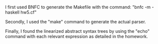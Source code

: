 I first used BNFC to generate the Makefile with the command: "bnfc -m -haskell hw5.cf"

Secondly, I used the "make" command to generate the actual parser.

Finally, I found the linearized abstract syntax trees by using the "echo" command with each relevant expression as detailed in the homework.

